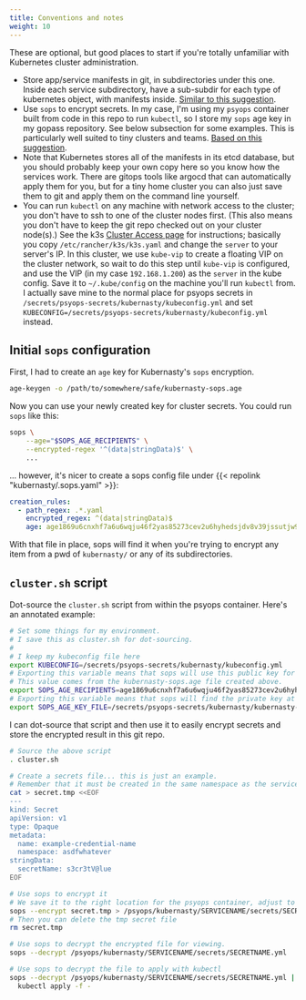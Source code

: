 ```yaml
---
title: Conventions and notes
weight: 10
---
```


These are optional, but good places to start if you're totally unfamiliar with Kubernetes cluster administration.

* Store app/service manifests in git, in subdirectories under this one.
  Inside each service subdirectory, have a sub-subdir for each type of kubernetes object,
  with manifests inside.
  [Similar to this suggestion](https://boxunix.com/2020/05/15/a-better-way-of-organizing-your-kubernetes-manifest-files/).
* Use `sops` to encrypt secrets.
  In my case, I'm using my `psyops` container built from code in this repo to run `kubectl`,
  so I store my `sops` age key in my gopass repository.
  See below subsection for some examples.
  This is particularly well suited to tiny clusters and teams.
  [Based on this suggestion](https://frederic-hemberger.de/notes/kubernetes/manage-secrets-with-sops/).
* Note that Kubernetes stores all of the manifests in its etcd database,
  but you should probably keep your own copy here so you know how the services work.
  There are gitops tools like argocd that can automatically apply them for you,
  but for a tiny home cluster you can also just save them to git and apply them on the command line yourself.
* You can run `kubectl` on any machine with network access to the cluster;
  you don't have to ssh to one of the cluster nodes first.
  (This also means you don't have to keep the git repo checked out on your cluster node(s).)
  See the k3s [Cluster Access page](https://docs.k3s.io/cluster-access) for instructions;
  basically you copy `/etc/rancher/k3s/k3s.yaml` and change the `server` to your server's IP.
  In this cluster, we use `kube-vip` to create a floating VIP on the cluster network,
  so wait to do this step until `kube-vip` is configured,
  and use the VIP (in my case `192.168.1.200`) as the `server` in the kube config.
  Save it to `~/.kube/config` on the machine you'll run `kubectl` from.
  I actually save mine to the normal place for psyops secrets in `/secrets/psyops-secrets/kubernasty/kubeconfig.yml`
  and set `KUBECONFIG=/secrets/psyops-secrets/kubernasty/kubeconfig.yml` instead.

## Initial `sops` configuration

First, I had to create an `age` key for Kubernasty's `sops` encryption.

```sh
age-keygen -o /path/to/somewhere/safe/kubernasty-sops.age
```

Now you can use your newly created key for cluster secrets.
You could run `sops` like this:

```sh
sops \
    --age="$SOPS_AGE_RECIPIENTS" \
    --encrypted-regex '^(data|stringData)$' \
    ...
```

... however, it's nicer to create a sops config file under {{< repolink "kubernasty/.sops.yaml" >}}:

```yaml
creation_rules:
  - path_regex: .*.yaml
    encrypted_regex: ^(data|stringData)$
    age: age1869u6cnxhf7a6u6wqju46f2yas85273cev2u6hyhedsjdv8v39jssutjw9
```

With that file in place,
sops will find it when you're trying to encrypt any item from a pwd of `kubernasty/`
or any of its subdirectories.

## `cluster.sh` script

Dot-source the `cluster.sh` script from within the psyops container.
Here's an annotated example:

```sh
# Set some things for my environment.
# I save this as cluster.sh for dot-sourcing.
#
# I keep my kubeconfig file here
export KUBECONFIG=/secrets/psyops-secrets/kubernasty/kubeconfig.yml
# Exporting this variable means that sops will use this public key for encryption.
# This value comes from the kubernasty-sops.age file created above.
export SOPS_AGE_RECIPIENTS=age1869u6cnxhf7a6u6wqju46f2yas85273cev2u6hyhedsjdv8v39jssutjw9
# Exporting this variable means that sops will find the private key at this path.
export SOPS_AGE_KEY_FILE=/secrets/psyops-secrets/kubernasty/kubernasty-sops.age
```

I can dot-source that script and then use it to easily encrypt secrets and store the encrypted result in this git repo.

```sh
# Source the above script
. cluster.sh

# Create a secrets file... this is just an example.
# Remember that it must be created in the same namespace as the service that will use it.
cat > secret.tmp <<EOF
---
kind: Secret
apiVersion: v1
type: Opaque
metadata:
  name: example-credential-name
  namespace: asdfwhatever
stringData:
  secretName: s3cr3tV@lue
EOF

# Use sops to encrypt it
# We save it to the right location for the psyops container, adjust to your own needs if not using psyops.
sops --encrypt secret.tmp > /psyops/kubernasty/SERVICENAME/secrets/SECRETNAME.yml
# Then you can delete the tmp secret file
rm secret.tmp

# Use sops to decrypt the encrypted file for viewing.
sops --decrypt /psyops/kubernasty/SERVICENAME/secrets/SECRETNAME.yml

# Use sops to decrypt the file to apply with kubectl
sops --decrypt /psyops/kubernasty/SERVICENAME/secrets/SECRETNAME.yml |
  kubectl apply -f -
```
